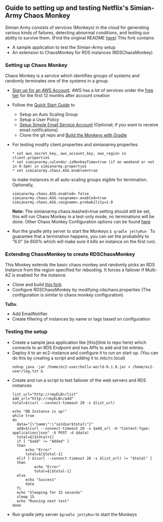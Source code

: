 ## Guide to setting up and testing Netflix's Simian-Army Chaos Monkey

Simian Army consists of services (Monkeys) in the cloud for generating various kinds of failures, detecting abnormal conditions, and testing our ability to survive them.
(Find the original README [here](https://github.com/Netflix/SimianArmy/blob/master/README.md))
This fork contains 
- A sample application to test the Simian-Army setup
- An extension to ChaosMonkey for RDS instances (RDSChaosMonkey) 

### Setting up Chaos Monkey

Chaos Monkey is a service which identifies groups of systems and randomly terminates one of the systems in a group.

- [Sign up for an AWS Account](https://www.amazon.com/ap/signin?openid.assoc_handle=aws&openid.return_to=https%3A%2F%2Fsignin.aws.amazon.com%2Foauth%3Fresponse_type%3Dcode%26client_id%3Darn%253Aaws%253Aiam%253A%253A015428540659%253Auser%252Fawssignupportal%26redirect_uri%3Dhttps%253A%252F%252Fportal.aws.amazon.com%252Fbilling%252Fsignup%253Fredirect_url%253Dhttps%25253A%25252F%25252Faws.amazon.com%25252Fregistration-confirmation%2526state%253DhashArgs%252523%2526isauthcode%253Dtrue%26noAuthCookie%3Dtrue&openid.mode=checkid_setup&openid.ns=http%3A%2F%2Fspecs.openid.net%2Fauth%2F2.0&openid.identity=http%3A%2F%2Fspecs.openid.net%2Fauth%2F2.0%2Fidentifier_select&openid.claimed_id=http%3A%2F%2Fspecs.openid.net%2Fauth%2F2.0%2Fidentifier_select&action=&disableCorpSignUp=&clientContext=&marketPlaceId=&poolName=&authCookies=&pageId=aws.ssop&siteState=unregistered%2Cen_US&accountStatusPolicy=P1&sso=&openid.pape.preferred_auth_policies=MultifactorPhysical&openid.pape.max_auth_age=120&openid.ns.pape=http%3A%2F%2Fspecs.openid.net%2Fextensions%2Fpape%2F1.0&server=%2Fap%2Fsignin%3Fie%3DUTF8&accountPoolAlias=&forceMobileApp=0&language=en_US&forceMobileLayout=0).
AWS has a lot of services under the [free tier](https://aws.amazon.com/free/) for the first 12 months after account creation

- Follow the [Quick Start Guide](https://github.com/Netflix/SimianArmy/wiki/Quick-Start-Guide) to 
  * Setup an Auto Scaling Group 
  * Setup a User Policy 
  * [Setup Simple Email Service Account](https://github.com/Netflix/SimianArmy/wiki/Quick-Start-Guide#setup-simple-email-service-account) (Optional; if you want to receive email notifications)
  * Clone the git repo and [Build the Monkeys with Gradle](https://github.com/Netflix/SimianArmy/wiki/Quick-Start-Guide#build-the-monkeys-with-gradle)
  
- For testing modify client.properties and simianarmy.properties 
  ```
  * set aws_secret_key, aws_account_key, aws_region in client.properties
  * set simianarmy.calendar.isMonkeyTime=true (if on weekend or not in 9-3pm) in simianarmy.properties
  * set simianarmy.chaos.ASG.enabled=true
  ```
  to make instances in all auto-scaling groups elgible for termination. 
  Optionally, 
  ```
  simianarmy.chaos.ASG.enabled= false 
  simianarmy.chaos.ASG.<asgname>.enabled=true
  simianarmy.chaos.ASG.<asgname>.probability=1.0
  ```
  **Note:** The simianarmy.chaos.leashed=true setting should still be set, this will run Chaos Monkey in a test-only mode, no terminations will be done.
  Other Chaos Monkey Configuration options can be found [here](https://github.com/Netflix/SimianArmy/wiki/Chaos-Settings)

- Run the gradle jetty server to start the Monkeys
```$ gradle jettyRun ```
To guarantee that a termination happens, you can set the probability to "6.0" (ie 600% which will make sure it kills an instance on the first run).


### Extending ChaosMonkey to create RDSChaosMonkey
This Monkey extends the basic chaos monkey and randomly picks an RDS Instance from the region specified for rebooting. It forces a failover if Multi-AZ is enabled for the instance.
- Clone and build [this fork](https://github.com/BhaviJagwani/SimianArmy)
- Configure RDSChaosMonkey by modifying rdschaos.properties (The configuration is similar to chaos monkey configuration)

**ToDo**:
- Add EmailNotifier
- Create filtering of instances by name or tags based on configuration


### Testing the setup 

- Create a sample java application like [this](link to repo here) which connects to an RDS Endpoint and has APIs to add and list entries. 
- Deploy it to an ec2-instance and configure it to run on start up. (You can do this by creating a script and adding it to /etc/rc.local)
  ```shell
  nohup java -jar /home/ec2-user/hello-world-0.1.0.jar > /home/ec2-user/log.txt &
  ```
- Create and run a script to test failover of the web servers and RDS instances
  ```shell
  list_url="http://<myELB>/list"
  add_url="http://<myELB>/add"
  total=$(curl --connect-timeout 20 -s $list_url)

  echo "DB Instance is up!"
  while true 
  do
	data="{\"name\":\"soldier$total\"}"
	add=$(curl --connect-timeout 20 -s $add_url -H "Content-Type: application/json" -X POST -d $data)
	total=$[$total+1]
	if [ "$add" != "Added" ]
	then 
		echo "Error"
		total=$[$total-1]  
	elif [ $(curl --connect-timeout 20 -s $list_url) != "$total" ]
	then
			echo "Error"
			total=$[$total-1] 
	else 
		echo "Success"
		date 	
	fi
	echo "Sleeping for 15 seconds"
	sleep 15
	echo "Running next test"
  done
  ```
- Run gradle jetty server ```$gradle jettyRun``` to start the Monkeys

